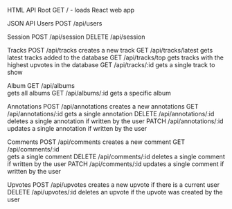 HTML API
  Root
    GET / - loads React web app

JSON API
  Users
    POST /api/users

  Session
    POST /api/session
    DELETE /api/session

  Tracks
    POST /api/tracks
      creates a new track
    GET /api/tracks/latest
      gets latest tracks added to the database
    GET /api/tracks/top
      gets tracks with the highest upvotes in the database
    GET /api/tracks/:id
      gets a single track to show

  Album
    GET /api/albums   
      gets all albums
    GET /api/albums/:id
      gets a specific album

  Annotations
    POST /api/annotations
      creates a new annotations
    GET /api/annotations/:id
      gets a single annotation
    DELETE /api/annotations/:id
      deletes a single annotation if written by the user
    PATCH /api/annotations/:id
      updates a single annotation if written by the user

  Comments
    POST /api/comments
      creates a new comment
    GET /api/comments/:id   
      gets a single comment
    DELETE /api/comments/:id
      deletes a single comment if written by the user
    PATCH /api/comments/:id
      updates a single comment if written by the user


  Upvotes
    POST /api/upvotes
      creates a new upvote if there is a current user
    DELETE /api/upvotes/:id
      deletes an upvote if the upvote was created by the user
